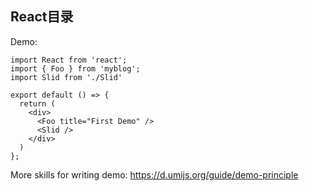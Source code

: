 ## React目录

Demo:

```tsx
import React from 'react';
import { Foo } from 'myblog';
import Slid from './Slid'

export default () => {
  return (
    <div>
      <Foo title="First Demo" />
      <Slid />
    </div>
  )
};
```

More skills for writing demo: https://d.umijs.org/guide/demo-principle
